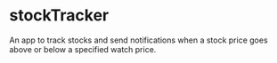 # stockTracker
An app to track stocks and send notifications when a stock price goes above or below a specified watch price.
